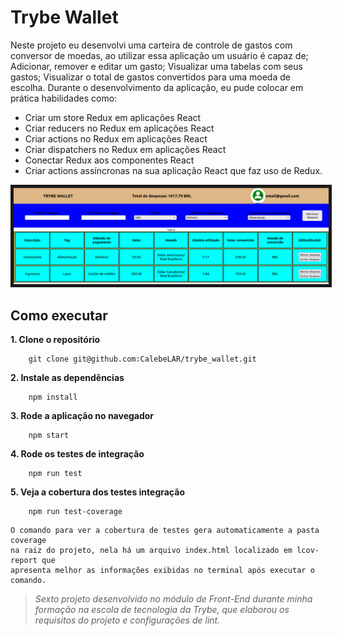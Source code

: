 # Trybe Wallet
Neste projeto eu desenvolvi uma carteira de controle de gastos com conversor de moedas, ao utilizar essa aplicação um usuário é capaz de; Adicionar, remover e editar um gasto; Visualizar uma tabelas com seus gastos; Visualizar o total de gastos convertidos para uma moeda de escolha. Durante o desenvolvimento da aplicação, eu pude colocar em prática habilidades como:
  * Criar um store Redux em aplicações React
  * Criar reducers no Redux em aplicações React
  * Criar actions no Redux em aplicações React
  * Criar dispatchers no Redux em aplicações React
  * Conectar Redux aos componentes React
  * Criar actions assíncronas na sua aplicação React que faz uso de Redux.


<div align="center">
    <img src="./firstImage.png" border="5px">
</div>

## Como executar

**1. Clone o repositório**

```shell
    git clone git@github.com:CalebeLAR/trybe_wallet.git
```

**2. Instale as dependências**

```shell
    npm install
```

**3. Rode a aplicação no navegador**

```shell
    npm start
```

**4. Rode os testes de integração**

```shell
    npm run test
```
**5. Veja a cobertura dos testes integração**  

```shell
    npm run test-coverage
```
    O comando para ver a cobertura de testes gera automaticamente a pasta coverage
    na raiz do projeto, nela há um arquivo index.html localizado em lcov-report que
    apresenta melhor as informações exibidas no terminal após executar o comando.



> _Sexto projeto desenvolvido no módulo de Front-End durante minha formação na escola de tecnologia da Trybe, que elaborou os requisitos do projeto e configurações de lint._